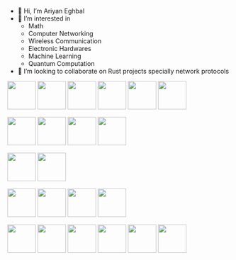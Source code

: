 - 👋 Hi, I’m Ariyan Eghbal
- 👀 I’m interested in
  * Math
  * Computer Networking
  * Wireless Communication
  * Electronic Hardwares
  * Machine Learning
  * Quantum Computation
- 💞️ I’m looking to collaborate on Rust projects specially network protocols


<img src="https://cdn.jsdelivr.net/gh/devicons/devicon/icons/linux/linux-original.svg" width="64" height="64" /> <img src="https://cdn.jsdelivr.net/gh/devicons/devicon/icons/bash/bash-original.svg" width="64" height="64" /> <img src="https://cdn.jsdelivr.net/gh/devicons/devicon/icons/debian/debian-original-wordmark.svg" width="64" height="64" /> <img src="https://cdn.jsdelivr.net/gh/devicons/devicon/icons/ubuntu/ubuntu-plain-wordmark.svg" width="64" height="64" /> <img src="https://cdn.jsdelivr.net/gh/devicons/devicon/icons/nixos/nixos-original.svg"  width="64" height="64"/> <img src="https://cdn.jsdelivr.net/gh/devicons/devicon/icons/vim/vim-original.svg"  width="64" height="64"/>





<img src="https://cdn.jsdelivr.net/gh/devicons/devicon/icons/c/c-original.svg"  width="64" height="64"/> <img src="https://cdn.jsdelivr.net/gh/devicons/devicon/icons/cplusplus/cplusplus-original.svg" width="64" height="64"/> <img src="https://cdn.jsdelivr.net/gh/devicons/devicon/icons/rust/rust-plain.svg" width="64" height="64"/> <img src="https://cdn.jsdelivr.net/gh/devicons/devicon/icons/python/python-original-wordmark.svg" width="64" height="64"/> 


<img src="https://cdn.jsdelivr.net/gh/devicons/devicon/icons/django/django-plain.svg" width="64" height="64"/> <img src="https://cdn.jsdelivr.net/gh/devicons/devicon/icons/flask/flask-original.svg"   width="64" height="64"/>
          

<img src="https://cdn.jsdelivr.net/gh/devicons/devicon/icons/opencv/opencv-original-wordmark.svg"  width="64" height="64"/> <img src="https://cdn.jsdelivr.net/gh/devicons/devicon/icons/tensorflow/tensorflow-original.svg"   width="64" height="64"/> <img src="https://cdn.jsdelivr.net/gh/devicons/devicon/icons/neo4j/neo4j-original.svg"   width="64" height="64"/> <img src="https://cdn.jsdelivr.net/gh/devicons/devicon/icons/networkx/networkx-original.svg"   width="64" height="64"/>
          
          



<img src="https://cdn.jsdelivr.net/gh/devicons/devicon/icons/git/git-original-wordmark.svg"   width="64" height="64"/> <img src="https://cdn.jsdelivr.net/gh/devicons/devicon/icons/postgresql/postgresql-original.svg"   width="64" height="64"/> <img src="https://cdn.jsdelivr.net/gh/devicons/devicon/icons/nginx/nginx-original.svg"   width="64" height="64"/> <img src="https://cdn.jsdelivr.net/gh/devicons/devicon/icons/prometheus/prometheus-original.svg"  width="64" height="64"/> <img src="https://cdn.jsdelivr.net/gh/devicons/devicon/icons/grafana/grafana-original.svg"   width="64" height="64"/> <img src="https://cdn.jsdelivr.net/gh/devicons/devicon/icons/docker/docker-original.svg"   width="64" height="64"/>
          
          

          

